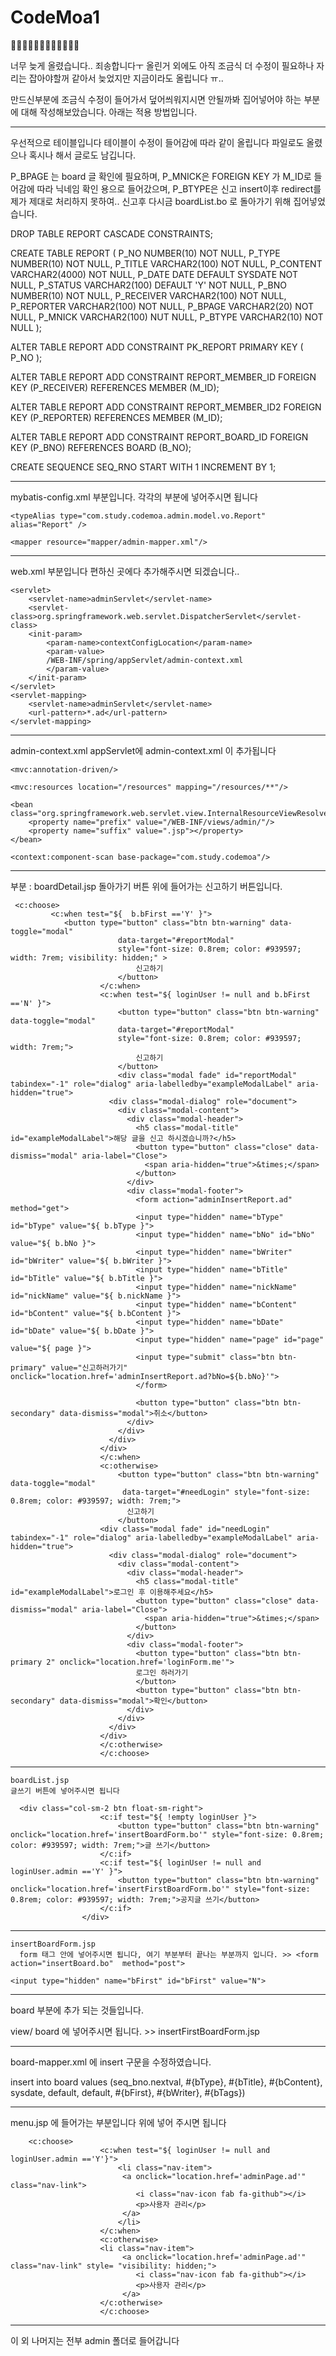 # CodeMoa1
👨‍💻👨‍💻👨‍💻👨‍💻👨‍💻👨‍💻

너무 늦게 올렸습니다.. 죄송합니다ㅜ
올린거 외에도 아직 조금식 더 수정이 필요하나 자리는 잡아야할꺼 같아서 늦었지만 지금이라도 올립니다 ㅠ..

만드신부분에 조금식 수정이 들어가서 덮어씌워지시면 안될까봐 집어넣어야 하는 부분에 대해 작성해보았습니다.
아래는 적용 방법입니다.

---------------------------------------------
우선적으로 테이블입니다 테이블이 수정이 들어감에 따라 같이 올립니다 파일로도 올렸으나 혹시나 해서 글로도 남깁니다.

P_BPAGE 는 board 글 확인에 필요하며, P_MNICK은 FOREIGN KEY 가 M_ID로 들어감에 따라 닉네임 확인 용으로 들어갔으며,
P_BTYPE은 신고 insert이후 redirect를 제가 제대로 처리하지 못하여.. 신고후 다시금 boardList.bo 로 돌아가기 위해 집어넣었습니다.


DROP TABLE REPORT CASCADE CONSTRAINTS;

CREATE TABLE REPORT (
   P_NO   NUMBER(10)      NOT NULL,
   P_TYPE   NUMBER(10)      NOT NULL,
   P_TITLE   VARCHAR2(100)      NOT NULL,
   P_CONTENT   VARCHAR2(4000)      NOT NULL,
   P_DATE   DATE   DEFAULT SYSDATE   NOT NULL,
   P_STATUS   VARCHAR2(100)   DEFAULT 'Y'   NOT NULL,
   P_BNO   NUMBER(10)      NOT NULL,
   P_RECEIVER   VARCHAR2(100)      NOT NULL,
   P_REPORTER   VARCHAR2(100)      NOT NULL,
   P_BPAGE VARCHAR2(20) 	NOT NULL,
   P_MNICK VARCHAR2(100) NUT NULL,
   P_BTYPE VARCHAR2(10) NOT NULL
);

ALTER TABLE REPORT ADD CONSTRAINT PK_REPORT PRIMARY KEY (
   P_NO
);

ALTER TABLE REPORT ADD CONSTRAINT REPORT_MEMBER_ID
FOREIGN KEY (P_RECEIVER)
REFERENCES MEMBER (M_ID);

ALTER TABLE REPORT ADD CONSTRAINT REPORT_MEMBER_ID2
FOREIGN KEY (P_REPORTER)
REFERENCES MEMBER (M_ID);

ALTER TABLE REPORT ADD CONSTRAINT REPORT_BOARD_ID
FOREIGN KEY (P_BNO)
REFERENCES BOARD (B_NO);

CREATE SEQUENCE SEQ_RNO
    START WITH 1
    INCREMENT BY 1;

---------------------------------------------
mybatis-config.xml 부분입니다. 각각의 부분에 넣어주시면 됩니다

	<typeAlias type="com.study.codemoa.admin.model.vo.Report" alias="Report" />

	<mapper resource="mapper/admin-mapper.xml"/>

---------------------------------------------

web.xml 부분입니다 편하신 곳에다 추가해주시면 되겠습니다..

<!-- admin페이지 관련 -->
	<servlet>
		<servlet-name>adminServlet</servlet-name>
		<servlet-class>org.springframework.web.servlet.DispatcherServlet</servlet-class>
		<init-param>
			<param-name>contextConfigLocation</param-name>
			<param-value>
			/WEB-INF/spring/appServlet/admin-context.xml
			</param-value>
		</init-param>
	</servlet>
	<servlet-mapping>
		<servlet-name>adminServlet</servlet-name>
		<url-pattern>*.ad</url-pattern>
	</servlet-mapping>

---------------------------------------------

admin-context.xml
appServlet에 admin-context.xml 이 추가됩니다

<?xml version="1.0" encoding="UTF-8"?>
<beans xmlns="http://www.springframework.org/schema/beans"
	xmlns:xsi="http://www.w3.org/2001/XMLSchema-instance"
	xmlns:context="http://www.springframework.org/schema/context"
	xmlns:mvc="http://www.springframework.org/schema/mvc"
	xsi:schemaLocation="http://www.springframework.org/schema/mvc http://www.springframework.org/schema/mvc/spring-mvc-4.3.xsd
		http://www.springframework.org/schema/beans http://www.springframework.org/schema/beans/spring-beans.xsd
		http://www.springframework.org/schema/context http://www.springframework.org/schema/context/spring-context-4.3.xsd">

	<mvc:annotation-driven/>
	
	<mvc:resources location="/resources" mapping="/resources/**"/>
	
	<bean class="org.springframework.web.servlet.view.InternalResourceViewResolver">
		<property name="prefix" value="/WEB-INF/views/admin/"/>
		<property name="suffix" value=".jsp"></property>
	</bean>
	
	<context:component-scan base-package="com.study.codemoa"/>
	
</beans>

--------------------------------------------

<Board> 부분 :
  boardDetail.jsp
  돌아가기 버튼 위에 들어가는 신고하기 버튼입니다.
  
     <c:choose>
             <c:when test="${  b.bFirst =='Y' }">
                <button type="button" class="btn btn-warning" data-toggle="modal" 
							data-target="#reportModal" 
							style="font-size: 0.8rem; color: #939597; width: 7rem; visibility: hidden;" >
								신고하기
							</button>
                        </c:when>
        				<c:when test="${ loginUser != null and b.bFirst =='N' }">
        		        	<button type="button" class="btn btn-warning" data-toggle="modal" 
							data-target="#reportModal" 
							style="font-size: 0.8rem; color: #939597; width: 7rem;">
								신고하기
							</button>
							<div class="modal fade" id="reportModal" tabindex="-1" role="dialog" aria-labelledby="exampleModalLabel" aria-hidden="true">
						  <div class="modal-dialog" role="document">
						    <div class="modal-content">
						      <div class="modal-header">
						        <h5 class="modal-title" id="exampleModalLabel">해당 글을 신고 하시겠습니까?</h5>
						        <button type="button" class="close" data-dismiss="modal" aria-label="Close">
						          <span aria-hidden="true">&times;</span>
						        </button>
						      </div>
						      <div class="modal-footer">
						      	<form action="adminInsertReport.ad" method="get">
						      	<input type="hidden" name="bType" id="bType" value="${ b.bType }">
						      	<input type="hidden" name="bNo" id="bNo" value="${ b.bNo }">
						      	<input type="hidden" name="bWriter" id="bWriter" value="${ b.bWriter }">
						      	<input type="hidden" name="bTitle" id="bTitle" value="${ b.bTitle }">
						      	<input type="hidden" name="nickName" id="nickName" value="${ b.nickName }">
						      	<input type="hidden" name="bContent" id="bContent" value="${ b.bContent }">
						      	<input type="hidden" name="bDate" id="bDate" value="${ b.bDate }">
						      	<input type="hidden" name="page" id="page" value="${ page }">
						      	<input type="submit" class="btn btn-primary" value="신고하러가기" onclick="location.href='adminInsertReport.ad?bNo=${b.bNo}'">
						      	</form> 
						      	
						        <button type="button" class="btn btn-secondary" data-dismiss="modal">취소</button>
						      </div>
						    </div>
						  </div>
						</div>
        				</c:when>
        				<c:otherwise>
        					<button type="button" class="btn btn-warning" data-toggle="modal"
        					 data-target="#needLogin" style="font-size: 0.8rem; color: #939597; width: 7rem;">
							  신고하기
							</button>
        				<div class="modal fade" id="needLogin" tabindex="-1" role="dialog" aria-labelledby="exampleModalLabel" aria-hidden="true">
						  <div class="modal-dialog" role="document">
						    <div class="modal-content">
						      <div class="modal-header">
						        <h5 class="modal-title" id="exampleModalLabel">로그인 후 이용해주세요</h5>
						        <button type="button" class="close" data-dismiss="modal" aria-label="Close">
						          <span aria-hidden="true">&times;</span>
						        </button>
						      </div>		
						      <div class="modal-footer">					   
						      	<button type="button" class="btn btn-primary 2" onclick="location.href='loginForm.me'">
						      	로그인 하러가기
						      	</button>
						        <button type="button" class="btn btn-secondary" data-dismiss="modal">확인</button>
						      </div>
						    </div>
						  </div>
						</div>
        				</c:otherwise>
        				</c:choose>
  
 ----------------------------------------------------------------
  
    boardList.jsp
    글쓰기 버튼에 넣어주시면 됩니다
  
      <div class="col-sm-2 btn float-sm-right">
						<c:if test="${ !empty loginUser }">
							<button type="button" class="btn btn-warning" onclick="location.href='insertBoardForm.bo'" style="font-size: 0.8rem; color: #939597; width: 7rem;">글 쓰기</button>
						</c:if>
						<c:if test="${ loginUser != null and loginUser.admin =='Y' }">
							<button type="button" class="btn btn-warning" onclick="location.href='insertFirstBoardForm.bo'" style="font-size: 0.8rem; color: #939597; width: 7rem;">공지글 쓰기</button>					
						</c:if>			
					</div>
 
  ----------------------------------------------------------------
  
    insertBoardForm.jsp
      form 태그 안에 넣어주시면 됩니다, 여기 부분부터 끝나는 부분까지 입니다. >> <form action="insertBoard.bo"  method="post">  
          
    <input type="hidden" name="bFirst" id="bFirst" value="N">
  
  -------------------------------------------------------------
 
  board 부분에 추가 되는 것들입니다.
  
  view/ board 에 넣어주시면 됩니다. >> insertFirstBoardForm.jsp
  
  ------------------------------------------------------------
  
  board-mapper.xml 에 insert 구문을 수정하였습니다.
  
  <insert id="insertBoard">
		insert into board values (seq_bno.nextval, #{bType}, #{bTitle}, #{bContent},
		sysdate, default, default, #{bFirst}, #{bWriter}, #{bTags})
	</insert>
  
  -----------------------------------------------------
  
   menu.jsp 에 들어가는 부분입니다
	</ul> 위에 넣어 주시면 됩니다
	
		<c:choose>
        				<c:when test="${ loginUser != null and loginUser.admin =='Y'}">
        		        	<li class="nav-item">
		                     <a onclick="location.href='adminPage.ad'" class="nav-link">
		                        <i class="nav-icon fab fa-github"></i>
		                        <p>사용자 관리</p>
		                     </a>
                	 		</li>
        				</c:when>
        				<c:otherwise>
        				<li class="nav-item">
		                     <a onclick="location.href='adminPage.ad'" class="nav-link" style= "visibility: hidden;">
		                        <i class="nav-icon fab fa-github"></i>
		                        <p>사용자 관리</p>
		                     </a> 
        				</c:otherwise>
        				</c:choose>
	
	
	
  -----------------------------------------------------
	
  
  이 외 나머지는 전부 admin 폴더로 들어갑니다
  
  
